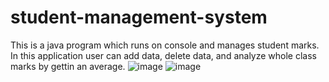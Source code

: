 # student-management-system
This is a java program which runs on console and manages student marks.
In this application user can add data, delete data, and analyze whole class marks by gettin an average.
![image](https://github.com/user-attachments/assets/1a933ff2-f593-4ece-a4e3-6142caa7cd6c)
![image](https://github.com/user-attachments/assets/ef8eeee3-9076-41d3-a13e-6868f1c8fdf5)

